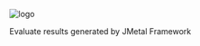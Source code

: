 
![logo](https://user-images.githubusercontent.com/114015/79176837-4bb3d380-7dcf-11ea-8144-9d0fd8d42a56.png)

Evaluate results generated by JMetal Framework
